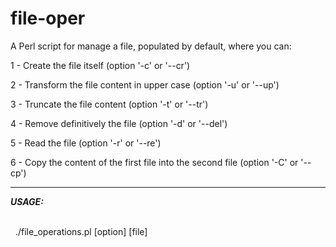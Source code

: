 # file-oper
A Perl script for manage a file, populated by default, where you can:

1 - Create the file itself (option '-c' or '--cr') <br>

2 - Transform the file content in upper case (option '-u' or '--up') <br>

3 - Truncate the file content (option '-t' or '--tr') <br>

4 - Remove definitively the file (option '-d' or '--del') <br>

5 - Read the file (option '-r' or '--re') <br>

6 - Copy the content of the first file into the second file (option '-C' or '--cp')
<hr>
<em><strong> USAGE: </strong></em><br><br>

&nbsp; ./file_operations.pl [option] [file]

